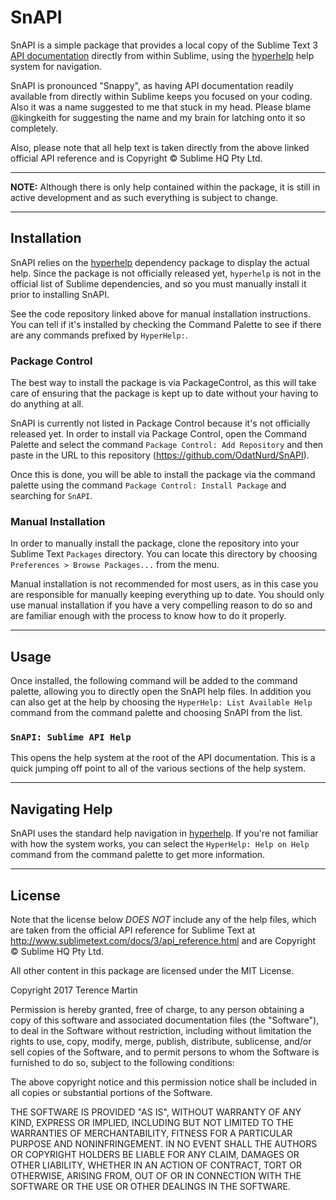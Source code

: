 SnAPI
=====

SnAPI is a simple package that provides a local copy of the Sublime Text 3 [API
documentation](http://www.sublimetext.com/docs/3/api_reference.html) directly
from within Sublime, using the [hyperhelp](https://github.com/OdatNurd/hyperhelp)
help system for navigation.

SnAPI is pronounced "Snappy", as having API documentation readily available from
directly within Sublime keeps you focused on your coding. Also it was a name
suggested to me that stuck in my head. Please blame @kingkeith for suggesting
the name and my brain for latching onto it so completely.

Also, please note that all help text is taken directly from the above linked
official API reference and is Copyright © Sublime HQ Pty Ltd.


-------------------------------------------------------------------------------


**NOTE:** Although there is only help contained within the package, it is still
in active development and as such everything is subject to change.


-------------------------------------------------------------------------------


## Installation ##

SnAPI relies on the [hyperhelp](https://github.com/OdatNurd/hyperhelp)
dependency package to display the actual help. Since the package is not
officially released yet, `hyperhelp` is not in the official list of Sublime
dependencies, and so you must manually install it prior to installing SnAPI.

See the code repository linked above for manual installation instructions. You
can tell if it's installed by checking the Command Palette to see if there are
any commands prefixed by `HyperHelp:`.


### Package Control ###

The best way to install the package is via PackageControl, as this will take
care of ensuring that the package is kept up to date without your having to do
anything at all.

SnAPI is currently not listed in Package Control because it's not officially
released yet. In order to install via Package Control, open the Command Palette
and select the command `Package Control: Add Repository` and then paste in the
URL to this repository (https://github.com/OdatNurd/SnAPI).

Once this is done, you will be able to install the package via the command
palette using the command `Package Control: Install Package` and searching for
`SnAPI`.


### Manual Installation ###

In order to manually install the package, clone the repository into your
Sublime Text `Packages` directory. You can locate this directory by choosing
`Preferences > Browse Packages...` from the menu.

Manual installation is not recommended for most users, as in this case you are
responsible for manually keeping everything up to date. You should only use
manual installation if you have a very compelling reason to do so and are
familiar enough with the process to know how to do it properly.

<!--
If you do a manual install of the package, you must also manually install the
hyperhelp dependency. Optionally you can manually install SnAPI and then
use the `Package Control: Satisfy Dependencies` command to have Package Control
install hyperhelp for you.
-->


-------------------------------------------------------------------------------


## Usage ##

Once installed, the following command will be added to the command palette,
allowing you to directly open the SnAPI help files. In addition you can also
get at the help by choosing the `HyperHelp: List Available Help` command from
the command palette and choosing SnAPI from the list.


### `SnAPI: Sublime API Help` ###

This opens the help system at the root of the API documentation. This is a
quick jumping off point to all of the various sections of the help system.


-------------------------------------------------------------------------------


## Navigating Help ##

SnAPI uses the standard help navigation in
[hyperhelp](https://github.com/OdatNurd/hyperhelp). If you're not familiar with
how the system works, you can select the `HyperHelp: Help on Help` command from
the command palette to get more information.


-------------------------------------------------------------------------------


## License ##

Note that the license below *DOES NOT* include any of the help files, which are
taken from the official API reference for Sublime Text at
http://www.sublimetext.com/docs/3/api_reference.html and are Copyright ©
Sublime HQ Pty Ltd.

All other content in this package are licensed under the MIT License.

Copyright 2017 Terence Martin

Permission is hereby granted, free of charge, to any person obtaining a copy of
this software and associated documentation files (the "Software"), to deal in
the Software without restriction, including without limitation the rights to
use, copy, modify, merge, publish, distribute, sublicense, and/or sell copies
of the Software, and to permit persons to whom the Software is furnished to do
so, subject to the following conditions:

The above copyright notice and this permission notice shall be included in all
copies or substantial portions of the Software.

THE SOFTWARE IS PROVIDED "AS IS", WITHOUT WARRANTY OF ANY KIND, EXPRESS OR
IMPLIED, INCLUDING BUT NOT LIMITED TO THE WARRANTIES OF MERCHANTABILITY,
FITNESS FOR A PARTICULAR PURPOSE AND NONINFRINGEMENT. IN NO EVENT SHALL THE
AUTHORS OR COPYRIGHT HOLDERS BE LIABLE FOR ANY CLAIM, DAMAGES OR OTHER
LIABILITY, WHETHER IN AN ACTION OF CONTRACT, TORT OR OTHERWISE, ARISING FROM,
OUT OF OR IN CONNECTION WITH THE SOFTWARE OR THE USE OR OTHER DEALINGS IN THE
SOFTWARE.
